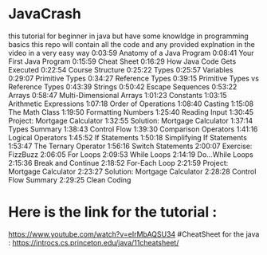 # JavaCrash
this tutorial for beginner in java but have some knowldge in programming basics 
this repo will contain all the code and any provided explnation in the video in a very easy way 
0:03:59 Anatomy of a Java Program 
0:08:41 Your First Java Program 
0:15:59 Cheat Sheet 
0:16:29 How Java Code Gets Executed 
0:22:54 Course Structure
0:25:22 Types
0:25:57 Variables
0:29:07 Primitive Types
0:34:27 Reference Types
0:39:15 Primitive Types vs Reference Types 
0:43:39 Strings
0:50:42 Escape Sequences 
0:53:22 Arrays
0:58:47 Multi-Dimensional Arrays 
1:01:23 Constants
1:03:15 Arithmetic Expressions 
1:07:18 Order of Operations 
1:08:40 Casting
1:15:08 The Math Class 
1:19:50 Formatting Numbers 
1:25:40 Reading Input
1:30:45 Project: Mortgage Calculator 
1:32:55 Solution: Mortgage Calculator 
1:37:14 Types Summary
1:38:43 Control Flow 
1:39:30 Comparison Operators 
1:41:16 Logical Operators
1:45:52 If Statements
1:50:18 Simplifying If Statements 
1:53:47 The Ternary Operator
1:56:16 Switch Statements
2:00:07 Exercise: FizzBuzz
2:06:05 For Loops
2:09:53 While Loops
2:14:19 Do...While Loops
2:15:36 Break and Continue
2:18:52 For-Each Loop
2:21:59 Project: Mortgage Calculator 
2:23:27 Solution: Mortgage Calculator 
2:28:28 Control Flow Summary 
2:29:25 Clean Coding
# Here is the link for the tutorial :
https://www.youtube.com/watch?v=eIrMbAQSU34
#CheatSheet for the java :
https://introcs.cs.princeton.edu/java/11cheatsheet/

